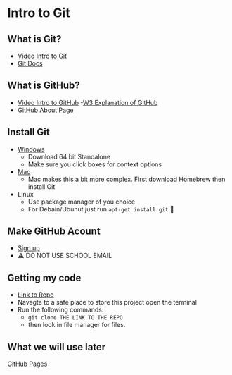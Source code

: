 # Intro to Git

## What is Git?
- [Video Intro to Git](https://www.youtube.com/watch?v=2ReR1YJrNOM)
- [Git Docs](https://git-scm.com/)

## What is GitHub?
- [Video Intro to GitHub](https://www.youtube.com/watch?v=pBy1zgt0XPc)
-[W3 Explanation of GitHub](https://www.w3schools.com/whatis/whatis_github.asp)
- [GitHub About Page](https://github.com/about)


## Install Git
- [Windows](https://git-scm.com/download/win)
    - Download 64 bit Standalone
    - Make sure you click boxes for context options
- [Mac](https://git-scm.com/download/mac)
    - Mac makes this a bit more complex. First download Homebrew then install Git
- Linux
    - Use package manager of you choice
    - For Debain/Ubunut just run `apt-get install git` 🙂

## Make GitHub Acount
- [Sign up](https://github.com/signup?ref_cta=Sign+up&ref_loc=header+logged+out&ref_page=%2F&source=header-home)
- ⚠️ DO NOT USE SCHOOL EMAIL

## Getting my code
- [Link to Repo](https://github.com/sorrymint/BCA185IntroToGit)
- Navagte to a safe place to store this project open the terminal
- Run the following commands: 
    - `git clone THE LINK TO THE REPO`
    - then look in file manager for files. 

## What we will use later
[GitHub Pages](https://developer.mozilla.org/en-US/docs/Learn/Common_questions/Using_Github_pages)
